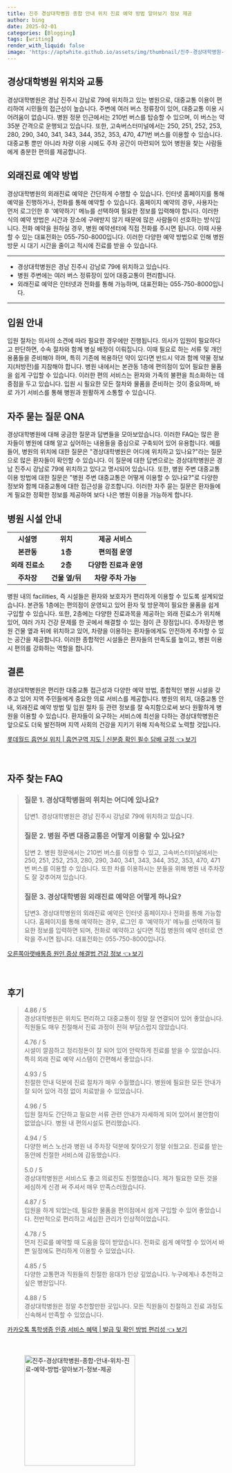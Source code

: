 ```yaml
---
title: 진주 경상대학병원 종합 안내 위치 진료 예약 방법 알아보기 정보 제공
author: bing
date: 2025-02-01
categories: [Blogging]
tags: [writing]
render_with_liquid: false
image: 'https://aptwhite.github.io/assets/img/thumbnail/진주-경상대학병원-종합-안내-위치-진료-예약-방법-알아보기-정보-제공.webp'
---
```



<h2 id='경상대학병원_위치와_교통'>경상대학병원 위치와 교통</h2>

<p>경상대학병원은 경남 진주시 강남로 79에 위치하고 있는 병원으로, 대중교통 이용이 편리하여 시민들의 접근성이 높습니다. 주변에 여러 버스 정류장이 있어, 대중교통 이용 시 어려움이 없습니다. 병원 정문 인근에서는 210번 버스를 탑승할 수 있으며, 이 버스는 약 35분 간격으로 운행되고 있습니다. 또한, 고속버스터미널에서는 250, 251, 252, 253, 280, 290, 340, 341, 343, 344, 352, 353, 470, 471번 버스를 이용할 수 있습니다. 대중교통 뿐만 아니라 차량 이용 시에도 주차 공간이 마련되어 있어 병원을 찾는 사람들에게 충분한 편의를 제공합니다.</p>

<h2 id='외래진료_예약_방법'>외래진료 예약 방법</h2>

<p>경상대학병원의 외래진료 예약은 간단하게 수행할 수 있습니다. 인터넷 홈페이지를 통해 예약을 진행하거나, 전화를 통해 예약할 수 있습니다. 홈페이지 예약의 경우, 사용자는 먼저 로그인한 후 '예약하기' 메뉴를 선택하여 필요한 정보를 입력해야 합니다. 이러한 식의 예약 방법은 시간과 장소에 구애받지 않기 때문에 많은 사람들이 선호하는 방식입니다. 전화 예약을 원하실 경우, 병원 예약센터에 직접 전화를 주시면 됩니다. 이때 사용할 수 있는 대표전화는 055-750-8000입니다. 이러한 다양한 예약 방법으로 인해 병원 방문 시 대기 시간을 줄이고 적시에 진료를 받을 수 있습니다.</p>

<hr />

<ul>
    <li>경상대학병원은 경남 진주시 강남로 79에 위치하고 있습니다.</li>
    <li>병원 주변에는 여러 버스 정류장이 있어 대중교통이 편리합니다.</li>
    <li>외래진료 예약은 인터넷과 전화를 통해 가능하며, 대표전화는 055-750-8000입니다.</li>
</ul>

<hr />

<h2 id='입원_안내'>입원 안내</h2>

<p>입원 절차는 의사의 소견에 따라 필요한 경우에만 진행됩니다. 의사가 입원이 필요하다고 판단하면, 수속 절차와 함께 병실 배정이 이뤄집니다. 이때 필요로 하는 서류 및 개인 용품들을 준비해야 하며, 특히 기존에 복용하던 약이 있다면 반드시 약과 함께 약물 정보지(처방전)를 지참해야 합니다. 병원 내에서는 본관동 1층에 편의점이 있어 필요한 물품을 쉽게 구입할 수 있습니다. 이러한 편의 서비스는 환자와 가족의 불편을 최소화하는 데 중점을 두고 있습니다. 입원 시 필요한 모든 절차와 물품을 준비하는 것이 중요하며, 바로 가기 서비스를 통해 병원과 원활하게 소통할 수 있습니다.</p>

<h2 id='자주_묻는_질문_QNA'>자주 묻는 질문 QNA</h2>

<p>경상대학병원에 대해 궁금한 질문과 답변들을 모아보았습니다. 이러한 FAQ는 많은 환자들이 병원에 대해 알고 싶어하는 내용들을 중심으로 구축되어 있어 유용합니다. 예를 들어, 병원의 위치에 대한 질문은 "경상대학병원은 어디에 위치하고 있나요?"라는 질문으로 많은 환자들이 확인할 수 있습니다. 이 질문에 대한 답변으로는 경상대학병원은 경남 진주시 강남로 79에 위치하고 있다고 명시되어 있습니다. 또한, 병원 주변 대중교통 이용 방법에 대한 질문은 "병원 주변 대중교통은 어떻게 이용할 수 있나요?"로 다양한 정보와 함께 대중교통에 대한 접근성을 강조합니다. 이러한 자주 묻는 질문은 환자들에게 필요한 정확한 정보를 제공하여 보다 나은 병원 이용을 가능하게 합니다.</p>

<h2 id='병원_시설_안내'>병원 시설 안내</h2>

<table>
    <tr>
        <td style="text-align: center; height: 17px;"><b>시설명</b></td>
        <td style="text-align: center; height: 17px;"><b>위치</b></td>
        <td style="text-align: center; height: 17px;"><b>제공 서비스</b></td>
    </tr>
    <tr>
        <td style="text-align: center; height: 17px;"><b>본관동</b></td>
        <td style="text-align: center; height: 17px;"><b>1층</b></td>
        <td style="text-align: center; height: 17px;"><b>편의점 운영</b></td>
    </tr>
    <tr>
        <td style="text-align: center; height: 17px;"><b>외래 진료소</b></td>
        <td style="text-align: center; height: 17px;"><b>2층</b></td>
        <td style="text-align: center; height: 17px;"><b>다양한 진료과 운영</b></td>
    </tr>
    <tr>
        <td style="text-align: center; height: 17px;"><b>주차장</b></td>
        <td style="text-align: center; height: 17px;"><b>건물 옆/뒤</b></td>
        <td style="text-align: center; height: 17px;"><b>차량 주차 가능</b></td>
    </tr>
</table>

<p>병원 내의 facilities, 즉 시설들은 환자와 보호자가 편리하게 이용할 수 있도록 설계되었습니다. 본관동 1층에는 편의점이 운영되고 있어 환자 및 방문객이 필요한 물품을 쉽게 구입할 수 있습니다. 또한, 2층에는 다양한 진료과목을 제공하는 외래 진료소가 위치해 있어, 여러 가지 건강 문제를 한 곳에서 해결할 수 있는 점이 큰 장점입니다. 주차장은 병원 건물 옆과 뒤에 위치하고 있어, 차량을 이용하는 환자들에게도 안전하게 주차할 수 있는 공간을 제공합니다. 이러한 종합적인 시설들은 환자들의 만족도를 높이고, 병원 이용 시 편의를 강화하는 역할을 합니다.</p>

<h2 id='결론'>결론</h2>

<p>경상대학병원은 편리한 대중교통 접근성과 다양한 예약 방법, 종합적인 병원 시설을 갖추고 있어 지역 주민들에게 중요한 의료 서비스를 제공합니다. 병원의 위치, 대중교통 안내, 외래진료 예약 방법 및 입원 절차 등 관련 정보를 잘 숙지함으로써 보다 원활하게 병원을 이용할 수 있습니다. 환자들이 요구하는 서비스에 최선을 다하는 경상대학병원은 앞으로도 더욱 발전하며 지역 사회의 건강을 지키기 위해 지속적으로 노력할 것입니다.</p>


<p><a class="click-button" title="롯데월드 흡연실 위치 | 흡연구역 지도 | 신분증 확인 필수 담배 규정" href="https://aptwhite.github.io/posts/%EB%A1%AF%EB%8D%B0%EC%9B%94%EB%93%9C-%ED%9D%A1%EC%97%B0%EC%8B%A4-%EC%9C%84%EC%B9%98-%ED%9D%A1%EC%97%B0%EA%B5%AC%EC%97%AD-%EC%A7%80%EB%8F%84-%EC%8B%A0%EB%B6%84%EC%A6%9D-%ED%99%95%EC%9D%B8-%ED%95%84%EC%88%98-%EB%8B%B4%EB%B0%B0-%EA%B7%9C%EC%A0%95/" rel="dofollow">롯데월드 흡연실 위치 | 흡연구역 지도 | 신분증 확인 필수 담배 규정 👈 보기</a></p><br>
<h2 id='자주_찾는_FAQ'>자주 찾는 FAQ</h2>
<div itemscope="" itemtype="https://schema.org/FAQPage"> 
<blockquote> 
<div itemscope="" itemprop="mainEntity" itemtype="https://schema.org/Question"> 
<h3 itemprop="name">질문 1. 경상대학병원의 위치는 어디에 있나요?</h3> 
<div itemscope="" itemprop="acceptedAnswer" itemtype="https://schema.org/Answer"> 
<span itemprop="text"> 
<p>답변1. 경상대학병원은 경남 진주시 강남로 79에 위치하고 있습니다.</p> 
</span> 
</div> 
</div> 

<div itemscope="" itemprop="mainEntity" itemtype="https://schema.org/Question"> 
<h3 itemprop="name">질문 2. 병원 주변 대중교통은 어떻게 이용할 수 있나요?</h3> 
<div itemscope="" itemprop="acceptedAnswer" itemtype="https://schema.org/Answer"> 
<span itemprop="text"> 
<p>답변 2. 병원 정문에서는 210번 버스를 이용할 수 있고, 고속버스터미널에서는 250, 251, 252, 253, 280, 290, 340, 341, 343, 344, 352, 353, 470, 471번 버스를 이용할 수 있습니다. 또한 차를 이용하시는 분들을 위해 병원 내 주차장도 잘 갖추어져 있습니다.</p> 
</span> 
</div> 
</div> 

<div itemscope="" itemprop="mainEntity" itemtype="https://schema.org/Question"> 
<h3 itemprop="name">질문 3. 경상대학병원 외래진료 예약은 어떻게 하나요?</h3> 
<div itemscope="" itemprop="acceptedAnswer" itemtype="https://schema.org/Answer"> 
<span itemprop="text"> 
<p>답변3. 경상대학병원의 외래진료 예약은 인터넷 홈페이지나 전화를 통해 가능합니다. 홈페이지를 통해 예약하는 경우, 로그인 후 '예약하기' 메뉴를 선택하여 필요한 정보를 입력하면 되며, 전화로 예약하고 싶다면 직접 병원의 예약 센터로 연락을 주시면 됩니다. 대표전화는 055-750-8000입니다.</p> 
</span> 
</div> 
</div> 
</blockquote> 
</div>
<p><a class="click-button" title="오른쪽아랫배통증 원인 증상 해결법 건강 정보" href="https://aptwhite.github.io/posts/%EC%98%A4%EB%A5%B8%EC%AA%BD%EC%95%84%EB%9E%AB%EB%B0%B0%ED%86%B5%EC%A6%9D-%EC%9B%90%EC%9D%B8-%EC%A6%9D%EC%83%81-%ED%95%B4%EA%B2%B0%EB%B2%95-%EA%B1%B4%EA%B0%95-%EC%A0%95%EB%B3%B4/" rel="dofollow">오른쪽아랫배통증 원인 증상 해결법 건강 정보 👈 보기</a></p><br>
<h2 id='후기'>후기</h2>
<div itemscope itemtype="https://schema.org/Product">
  <blockquote>
  <div itemprop="review" itemscope itemtype="https://schema.org/Review">
      <div itemprop="reviewRating" itemscope itemtype="https://schema.org/Rating"> <span itemprop="ratingValue">4.86</span> / <span itemprop="bestRating">5</span> </div>
      <span itemprop="reviewBody">경상대학병원은 위치도 편리하고 대중교통이 정말 잘 연결되어 있어 좋았습니다. 직원들도 매우 친절해서 진료 과정이 전혀 부담스럽지 않았습니다.</span>
  </div>
  <br>
  <div itemprop="review" itemscope itemtype="https://schema.org/Review">
      <div itemprop="reviewRating" itemscope itemtype="https://schema.org/Rating"> <span itemprop="ratingValue">4.76</span> / <span itemprop="bestRating">5</span> </div>
      <span itemprop="reviewBody">시설이 깔끔하고 정리정돈이 잘 되어 있어 안락하게 진료를 받을 수 있었습니다. 특히 외래 진료 예약 시스템이 간편해서 좋았습니다.</span>
  </div>
  <br>
  <div itemprop="review" itemscope itemtype="https://schema.org/Review">
      <div itemprop="reviewRating" itemscope itemtype="https://schema.org/Rating"> <span itemprop="ratingValue">4.93</span> / <span itemprop="bestRating">5</span> </div>
      <span itemprop="reviewBody">친절한 안내 덕분에 진료 절차가 매우 수월했습니다. 병원에 필요한 모든 안내가 잘 되어 있어 걱정 없이 치료받을 수 있었습니다.</span>
  </div>
  <br>
  <div itemprop="review" itemscope itemtype="https://schema.org/Review">
      <div itemprop="reviewRating" itemscope itemtype="https://schema.org/Rating"> <span itemprop="ratingValue">4.96</span> / <span itemprop="bestRating">5</span> </div>
      <span itemprop="reviewBody">입원 절차도 간단하고 필요한 서류 관련 안내가 자세하게 되어 있어서 불안함이 없었습니다. 병원 내 편의시설도 편리했습니다.</span>
  </div>
  <br>
  <div itemprop="review" itemscope itemtype="https://schema.org/Review">
      <div itemprop="reviewRating" itemscope itemtype="https://schema.org/Rating"> <span itemprop="ratingValue">4.94</span> / <span itemprop="bestRating">5</span> </div>
      <span itemprop="reviewBody">다양한 버스 노선과 병원 내 주차장 덕분에 찾아오기 정말 쉬웠고요. 진료를 받는 동안에 친절한 서비스에 감동했습니다.</span>
  </div>
  <br>
  <div itemprop="review" itemscope itemtype="https://schema.org/Review">
      <div itemprop="reviewRating" itemscope itemtype="https://schema.org/Rating"> <span itemprop="ratingValue">5.0</span> / <span itemprop="bestRating">5</span> </div>
      <span itemprop="reviewBody">경상대학병원은 서비스도 좋고 의료진도 친절했습니다. 제가 필요한 모든 것을 세심하게 신경 써 주셔서 매우 만족스러웠습니다.</span>
  </div>
  <br>
  <div itemprop="review" itemscope itemtype="https://schema.org/Review">
      <div itemprop="reviewRating" itemscope itemtype="https://schema.org/Rating"> <span itemprop="ratingValue">4.87</span> / <span itemprop="bestRating">5</span> </div>
      <span itemprop="reviewBody">입원을 하게 되었는데, 필요한 물품을 편의점에서 쉽게 구입할 수 있어 좋았습니다. 전반적으로 편리하고 세심한 관리가 인상적이었습니다.</span>
  </div>
  <br>
  <div itemprop="review" itemscope itemtype="https://schema.org/Review">
      <div itemprop="reviewRating" itemscope itemtype="https://schema.org/Rating"> <span itemprop="ratingValue">4.78</span> / <span itemprop="bestRating">5</span> </div>
      <span itemprop="reviewBody">먼저 진료를 예약할 때 도움을 많이 받았습니다. 전화로 쉽게 예약할 수 있어서 바쁜 일정에도 편리하게 이용할 수 있었습니다.</span>
  </div>
  <br>
  <div itemprop="review" itemscope itemtype="https://schema.org/Review">
      <div itemprop="reviewRating" itemscope itemtype="https://schema.org/Rating"> <span itemprop="ratingValue">4.85</span> / <span itemprop="bestRating">5</span> </div>
      <span itemprop="reviewBody">다양한 교통편과 직원들의 친절한 응대가 인상 깊었습니다. 누구에게나 추천하고 싶은 병원입니다.</span>
  </div>
  <br>
  <div itemprop="review" itemscope itemtype="https://schema.org/Review">
      <div itemprop="reviewRating" itemscope itemtype="https://schema.org/Rating"> <span itemprop="ratingValue">4.88</span> / <span itemprop="bestRating">5</span> </div>
      <span itemprop="reviewBody">경상대학병원은 정말 추천할만한 곳입니다. 모든 직원들이 친절하고 진료 과정도 신속해서 만족할 수 있었습니다.</span>
  </div>
  </blockquote>
</div>
<p><a class="click-button" title="카카오톡 톡학생증 인증 서비스 혜택 | 발급 및 확인 방법 편리성" href="https://aptwhite.github.io/posts/%EC%B9%B4%EC%B9%B4%EC%98%A4%ED%86%A1-%ED%86%A1%ED%95%99%EC%83%9D%EC%A6%9D-%EC%9D%B8%EC%A6%9D-%EC%84%9C%EB%B9%84%EC%8A%A4-%ED%98%9C%ED%83%9D-%EB%B0%9C%EA%B8%89-%EB%B0%8F-%ED%99%95%EC%9D%B8-%EB%B0%A9%EB%B2%95-%ED%8E%B8%EB%A6%AC%EC%84%B1/" rel="dofollow">카카오톡 톡학생증 인증 서비스 혜택 | 발급 및 확인 방법 편리성 👈 보기</a></p><br>
<figure class="image"><img src="https://aptwhite.github.io/assets/img/thumbnail/진주-경상대학병원-종합-안내-위치-진료-예약-방법-알아보기-정보-제공.webp" alt="진주-경상대학병원-종합-안내-위치-진료-예약-방법-알아보기-정보-제공" width="256" height="256"></figure>
